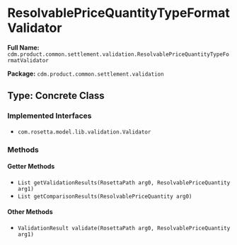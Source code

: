 # ResolvablePriceQuantityTypeFormatValidator

**Full Name:** `cdm.product.common.settlement.validation.ResolvablePriceQuantityTypeFormatValidator`

**Package:** `cdm.product.common.settlement.validation`

## Type: Concrete Class

### Implemented Interfaces

- `com.rosetta.model.lib.validation.Validator`

### Methods

#### Getter Methods

- `List getValidationResults(RosettaPath arg0, ResolvablePriceQuantity arg1)`
- `List getComparisonResults(ResolvablePriceQuantity arg0)`

#### Other Methods

- `ValidationResult validate(RosettaPath arg0, ResolvablePriceQuantity arg1)`

